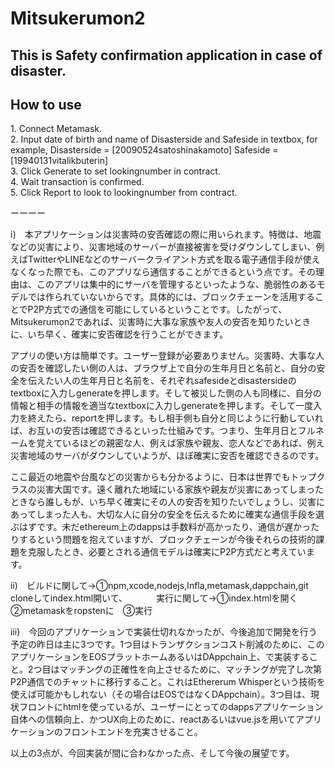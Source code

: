 # Mitsukerumon2
<h2>This is Safety confirmation application in case of disaster.</h2>

<h2>How to use</h2>
1. Connect Metamask. <br>
2. Input date of birth and name of Disasterside and Safeside in textbox, for example, Disasterside = [20090524satoshinakamoto] Safeside = [19940131vitalikbuterin]<br>
3. Click Generate to set lookingnumber in contract. <br>
4. Wait transaction is confirmed. <br>
5. Click Report to look to lookingnumber from contract.<br>

ーーーー

ⅰ)　本アプリケーションは災害時の安否確認の際に用いられます。特徴は、地震などの災害により、災害地域のサーバーが直接被害を受けダウンしてしまい、例えばTwitterやLINEなどのサーバークライアント方式を取る電子通信手段が使えなくなった際でも、このアプリなら通信することができるという点です。その理由は、このアプリは集中的にサーバを管理するといったような、脆弱性のあるモデルでは作られていないからです。具体的には、ブロックチェーンを活用することでP2P方式での通信を可能にしているということです。したがって、Mitsukerumon2であれば、災害時に大事な家族や友人の安否を知りたいときに、いち早く、確実に安否確認を行うことができます。

アプリの使い方は簡単です。ユーザー登録が必要ありません。災害時、大事な人の安否を確認したい側の人は、ブラウザ上で自分の生年月日と名前と、自分の安全を伝えたい人の生年月日と名前を、それぞれsafesideとdisastersideのtextboxに入力しgenerateを押します。そして被災した側の人も同様に、自分の情報と相手の情報を適当なtextboxに入力しgenerateを押します。そして一度入力を終えたら、reportを押します。もし相手側も自分と同じように行動していれば、お互いの安否は確認できるといった仕組みです。つまり、生年月日とフルネームを覚えているほどの親密な人、例えば家族や親友、恋人などであれば、例え災害地域のサーバがダウンしていようが、ほぼ確実に安否を確認できるのです。

ここ最近の地震や台風などの災害からも分かるように、日本は世界でもトップクラスの災害大国です。遠く離れた地域にいる家族や親友が災害にあってしまったときなら誰しもが、いち早く確実にその人の安否を知りたいでしょうし、災害にあってしまった人も、大切な人に自分の安全を伝えるために確実な通信手段を選ぶはずです。未だethereum上のdappsは手数料が高かったり、通信が遅かったりするという問題を抱えていますが、ブロックチェーンが今後それらの技術的課題を克服したとき、必要とされる通信モデルは確実にP2P方式だと考えています。


ⅱ)　ビルドに関して→①npm,xcode,nodejs,Infla,metamask,dappchain,git cloneしてindex.html開いて、
　　　実行に関して→①index.htmlを開く　②metamaskをropstenに　③実行
   

ⅲ)　今回のアプリケーションで実装仕切れなかったが、今後追加で開発を行う予定の昨日は主に3つです。1つ目はトランザクションコスト削減のために、このアプリケーションをEOSプラットホームあるいはDAppchain上、で実装すること。2つ目はマッチングの正確性を向上させるために、マッチングが完了し次第P2P通信でのチャットに移行すること。これはEthererum Whisperという技術を使えば可能かもしれない（その場合はEOSではなくDAppchain）。3つ目は、現状フロントにhtmlを使っているが、ユーザーにとってのdappsアプリケーション自体への信頼向上、かつUX向上のために、reactあるいはvue.jsを用いてアプリケーションのフロントエンドを充実させること。

以上の3点が、今回実装が間に合わなかった点、そして今後の展望です。

